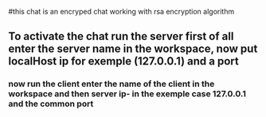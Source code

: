 #this chat is an encryped chat working with rsa encryption algorithm

## To activate the chat run the server first of all enter the server name in the workspace, now put localHost ip for exemple (127.0.0.1) and a port


 ### now run the client enter the name of the client in the workspace and then server ip- in the exemple case 127.0.0.1 and the common port


